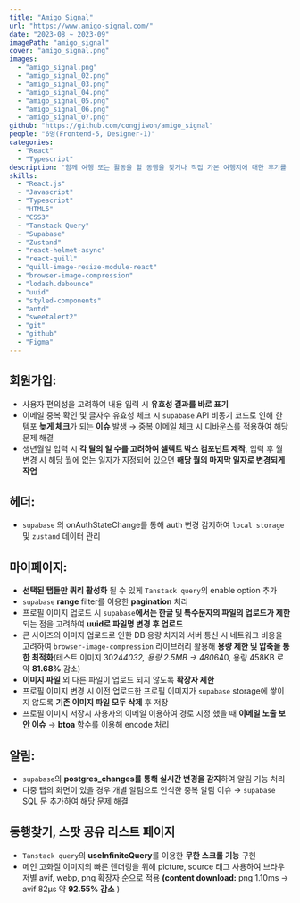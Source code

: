 ```yaml
---
title: "Amigo Signal"
url: "https://www.amigo-signal.com/"
date: "2023-08 ~ 2023-09"
imagePath: "amigo_signal"
cover: "amigo_signal.png"
images:
  - "amigo_signal.png"
  - "amigo_signal_02.png"
  - "amigo_signal_03.png"
  - "amigo_signal_04.png"
  - "amigo_signal_05.png"
  - "amigo_signal_06.png"
  - "amigo_signal_07.png"
github: "https://github.com/congjiwon/amigo_signal"
people: "6명(Frontend-5, Designer-1)"
categories:
  - "React"
  - "Typescript"
description: "함께 여행 또는 활동을 할 동행을 찾거나 직접 가본 여행지에 대한 후기를 공유할 수 있는 반응형 사이트"
skills:
  - "React.js"
  - "Javascript"
  - "Typescript"
  - "HTML5"
  - "CSS3"
  - "Tanstack Query"
  - "Supabase"
  - "Zustand"
  - "react-helmet-async"
  - "react-quill"
  - "quill-image-resize-module-react"
  - "browser-image-compression"
  - "lodash.debounce"
  - "uuid"
  - "styled-components"
  - "antd"
  - "sweetalert2"
  - "git"
  - "github"
  - "Figma"
---
```


## 회원가입:

- 사용자 편의성을 고려하여 내용 입력 시 **유효성 결과를 바로 표기**
- 이메일 중복 확인 및 글자수 유효성 체크 시 `supabase` API 비동기 코드로 인해 한 템포 **늦게 체크**가 되는 **이슈** 발생 → 중복 이메일 체크 시 디바운스를 적용하여 해당 문제 해결
- 생년월일 입력 시 **각 달의 일 수를 고려하여 셀렉트 박스 컴포넌트 제작**, 입력 후 월 변경 시 해당 월에 없는 일자가 지정되어 있으면 **해당 월의 마지막 일자로 변경되게 작업**

## 헤더:

- `supabase` 의 onAuthStateChange를 통해 auth 변경 감지하여 `local storage` 및 `zustand` 데이터 관리

## 마이페이지:

- **선택된 탭들만 쿼리 활성화** 될 수 있게 `Tanstack query`의 enable option 추가
- `supabase` **range** filter를 이용한 **pagination** 처리
- 프로필 이미지 업로드 시 `supabase`**에서는 한글 및 특수문자의 파일의 업로드가 제한**되는 점을 고려하여 **uuid로 파일명 변경 후 업로드**
- 큰 사이즈의 이미지 업로드로 인한 DB 용량 차지와 서버 통신 시 네트워크 비용을 고려하여 `browser-image-compression` 라이브러리 활용해 **용량 제한 및 압축을 통한 최적화**(테스트 이미지 3024*4032, 용량 2.5MB → 480*640, 용량 458KB 로 약 **81.68%** 감소)
- **이미지 파일** 외 다른 파일이 업로드 되지 않도록 **확장자 제한**
- 프로필 이미지 변경 시 이전 업로드한 프로필 이미지가 `supabase` storage에 쌓이지 않도록 **기존 이미지 파일 모두 삭제** 후 저장
- 프로필 이미지 저장시 사용자의 이메일 이용하여 경로 지정 했을 때 **이메일 노출 보안 이슈** → **btoa** 함수를 이용해 encode 처리

## 알림:

- `supabase`의 **postgres_changes를 통해 실시간 변경을 감지**하여 알림 기능 처리
- 다중 탭의 화면이 있을 경우 개별 알림으로 인식한 중복 알림 이슈 → `supabase` SQL 문 추가하여 해당 문제 해결

## 동행찾기, 스팟 공유 리스트 페이지

- `Tanstack query`의 **useInfiniteQuery**를 이용한 **무한 스크롤 기능** 구현
- 메인 고화질 이미지의 빠른 렌더링을 위해 picture, source 태그 사용하여 브라우저별 avif, webp, png 확장자 순으로 적용 **(content download:** png 1.10ms → avif 82μs 약 **92.55% 감소** )
